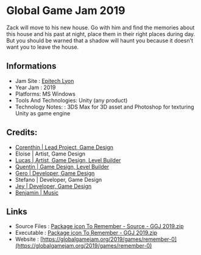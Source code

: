 # Global Game Jam 2019

Zack will move to his new house. Go with him and find the memories about this house and his past at night, place them in their right places during day. But you should be warned that a shadow will haunt you because it doesn't want you to leave the house.

## Informations
- Jam Site : [Epitech Lyon](https://globalgamejam.org/2019/jam-sites/epitech-lyon)
- Year Jam : 2019
- Platforms: MS Windows
- Tools And Technologies: Unity (any product)
- Technology Notes: : 3DS Max for 3D asset and Photoshop for texturing Unity as game engine

## Credits: 

- [Corenthin | Lead Project, Game Design](https://www.linkedin.com/in/corenthin-lucot-116540153/)
- Eloise | Artist, Game Design
- [Lucas | Artist, Game Design, Level Builder](https://unylucas.wordpress.com/)
- [Quentin | Game Design, Level Builder](https://www.linkedin.com/in/quentin-fricou-a06b74176/)
- [Gero | Developer, Game Design](https://geromueller.de)
- Stefano | Developer, Game Design
- [Jey | Developer, Game Design](https://www.linkedin.com/in/jey-puget-gil/)
- [Benjamin | Music](https://soundcloud.com/amadeours) 

## Links
- Source Files : [Package icon To Remember - Source - GGJ 2019.zip](https://ggj.s3.amazonaws.com/games/2019/01/246430/src/u3awI/To%20Remember%20-%20%20Source%20-%20GGJ%202019.zip)
- Executable : [Package icon To Remember - GGJ 2019.zip](https://ggj.s3.amazonaws.com/games/2019/01/246430/exec/u3awI/To%20Remember%20-%20GGJ%202019.zip)
- Website : [https://globalgamejam.org/2019/games/remember-0](https://globalgamejam.org/2019/games/remember-0)
